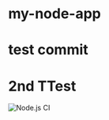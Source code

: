 # my-node-app
# test commit 
# 2nd TTest 
![Node.js CI](https://github.com/your-username/my-node-app/actions/workflows/node-ci.yml/badge.svg)